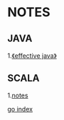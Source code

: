 # NOTES
## JAVA
1.[《effective java》](ejhome.md)

## SCALA
1.[notes](scalanotes.md) 

[go index](README.md)